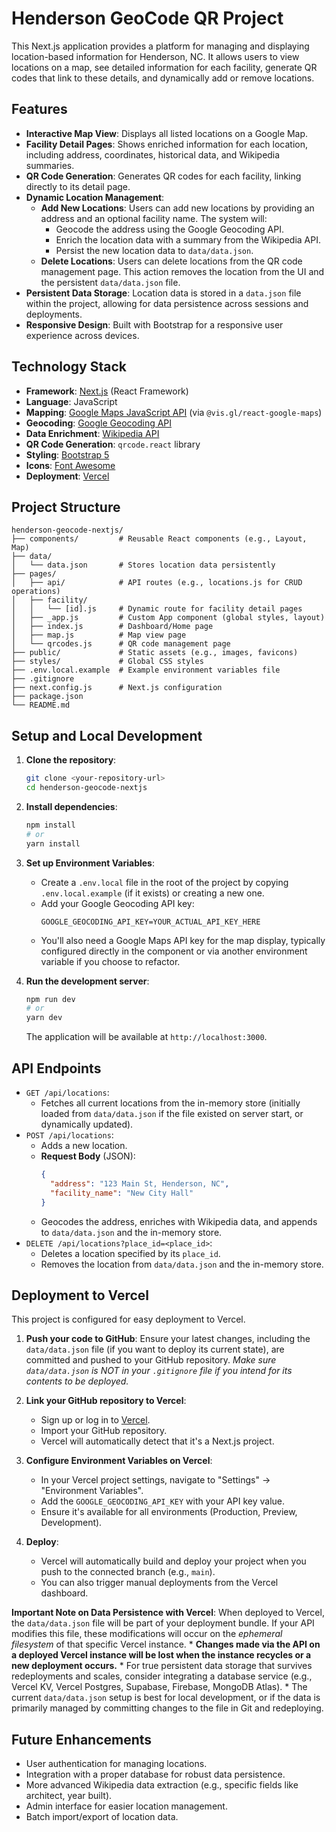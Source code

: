 # Henderson GeoCode QR Project

This Next.js application provides a platform for managing and displaying location-based information for Henderson, NC. It allows users to view locations on a map, see detailed information for each facility, generate QR codes that link to these details, and dynamically add or remove locations.

## Features

*   **Interactive Map View**: Displays all listed locations on a Google Map.
*   **Facility Detail Pages**: Shows enriched information for each location, including address, coordinates, historical data, and Wikipedia summaries.
*   **QR Code Generation**: Generates QR codes for each facility, linking directly to its detail page.
*   **Dynamic Location Management**:
    *   **Add New Locations**: Users can add new locations by providing an address and an optional facility name. The system will:
        *   Geocode the address using the Google Geocoding API.
        *   Enrich the location data with a summary from the Wikipedia API.
        *   Persist the new location data to `data/data.json`.
    *   **Delete Locations**: Users can delete locations from the QR code management page. This action removes the location from the UI and the persistent `data/data.json` file.
*   **Persistent Data Storage**: Location data is stored in a `data.json` file within the project, allowing for data persistence across sessions and deployments.
*   **Responsive Design**: Built with Bootstrap for a responsive user experience across devices.

## Technology Stack

*   **Framework**: [Next.js](https://nextjs.org/) (React Framework)
*   **Language**: JavaScript
*   **Mapping**: [Google Maps JavaScript API](https://developers.google.com/maps/documentation/javascript/overview) (via `@vis.gl/react-google-maps`)
*   **Geocoding**: [Google Geocoding API](https://developers.google.com/maps/documentation/geocoding/overview)
*   **Data Enrichment**: [Wikipedia API](https://www.mediawiki.org/wiki/API:Main_page)
*   **QR Code Generation**: `qrcode.react` library
*   **Styling**: [Bootstrap 5](https://getbootstrap.com/)
*   **Icons**: [Font Awesome](https://fontawesome.com/)
*   **Deployment**: [Vercel](https://vercel.com/)

## Project Structure

```
henderson-geocode-nextjs/
├── components/         # Reusable React components (e.g., Layout, Map)
├── data/
│   └── data.json       # Stores location data persistently
├── pages/
│   ├── api/            # API routes (e.g., locations.js for CRUD operations)
│   ├── facility/
│   │   └── [id].js     # Dynamic route for facility detail pages
│   ├── _app.js         # Custom App component (global styles, layout)
│   ├── index.js        # Dashboard/Home page
│   ├── map.js          # Map view page
│   └── qrcodes.js      # QR code management page
├── public/             # Static assets (e.g., images, favicons)
├── styles/             # Global CSS styles
├── .env.local.example  # Example environment variables file
├── .gitignore
├── next.config.js      # Next.js configuration
├── package.json
└── README.md
```

## Setup and Local Development

1.  **Clone the repository**:
    ```bash
    git clone <your-repository-url>
    cd henderson-geocode-nextjs
    ```

2.  **Install dependencies**:
    ```bash
    npm install
    # or
    yarn install
    ```

3.  **Set up Environment Variables**:
    *   Create a `.env.local` file in the root of the project by copying `.env.local.example` (if it exists) or creating a new one.
    *   Add your Google Geocoding API key:
        ```
        GOOGLE_GEOCODING_API_KEY=YOUR_ACTUAL_API_KEY_HERE
        ```
    *   You'll also need a Google Maps API key for the map display, typically configured directly in the component or via another environment variable if you choose to refactor.

4.  **Run the development server**:
    ```bash
    npm run dev
    # or
    yarn dev
    ```
    The application will be available at `http://localhost:3000`.

## API Endpoints

*   `GET /api/locations`:
    *   Fetches all current locations from the in-memory store (initially loaded from `data/data.json` if the file existed on server start, or dynamically updated).
*   `POST /api/locations`:
    *   Adds a new location.
    *   **Request Body** (JSON):
        ```json
        {
          "address": "123 Main St, Henderson, NC",
          "facility_name": "New City Hall" 
        }
        ```
    *   Geocodes the address, enriches with Wikipedia data, and appends to `data/data.json` and the in-memory store.
*   `DELETE /api/locations?place_id=<place_id>`:
    *   Deletes a location specified by its `place_id`.
    *   Removes the location from `data/data.json` and the in-memory store.

## Deployment to Vercel

This project is configured for easy deployment to Vercel.

1.  **Push your code to GitHub**:
    Ensure your latest changes, including the `data/data.json` file (if you want to deploy its current state), are committed and pushed to your GitHub repository.
    *Make sure `data/data.json` is NOT in your `.gitignore` file if you intend for its contents to be deployed.* 

2.  **Link your GitHub repository to Vercel**:
    *   Sign up or log in to [Vercel](https://vercel.com/).
    *   Import your GitHub repository.
    *   Vercel will automatically detect that it's a Next.js project.

3.  **Configure Environment Variables on Vercel**:
    *   In your Vercel project settings, navigate to "Settings" -> "Environment Variables".
    *   Add the `GOOGLE_GEOCODING_API_KEY` with your API key value.
    *   Ensure it's available for all environments (Production, Preview, Development).

4.  **Deploy**:
    *   Vercel will automatically build and deploy your project when you push to the connected branch (e.g., `main`).
    *   You can also trigger manual deployments from the Vercel dashboard.

**Important Note on Data Persistence with Vercel**: When deployed to Vercel, the `data/data.json` file will be part of your deployment bundle. If your API modifies this file, these modifications will occur on the *ephemeral filesystem* of that specific Vercel instance. 
    *   **Changes made via the API on a deployed Vercel instance will be lost when the instance recycles or a new deployment occurs.** 
    *   For true persistent data storage that survives redeployments and scales, consider integrating a database service (e.g., Vercel KV, Vercel Postgres, Supabase, Firebase, MongoDB Atlas).
    *   The current `data/data.json` setup is best for local development, or if the data is primarily managed by committing changes to the file in Git and redeploying.

## Future Enhancements

*   User authentication for managing locations.
*   Integration with a proper database for robust data persistence.
*   More advanced Wikipedia data extraction (e.g., specific fields like architect, year built).
*   Admin interface for easier location management.
*   Batch import/export of location data.
